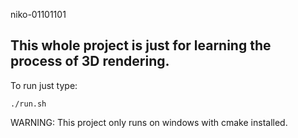 niko-01101101

This whole project is just for learning the process of 3D rendering.
---------------------------------------------------------------------
To run just type:

```
./run.sh
```

WARNING: This project only runs on windows with cmake installed.
